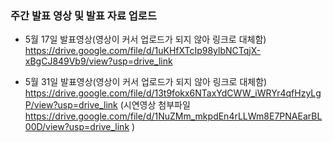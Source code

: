 ### 주간 발표 영상 및 발표 자료 업로드

 - 5월 17일 발표영상(영상이 커서 업로드가 되지 않아 링크로 대체함)   
   https://drive.google.com/file/d/1uKHfXTcIp98ylbNCTqjX-xBgCJ849Vb9/view?usp=drive_link

 - 5월 31일 발표영상(영상이 커서 업로드가 되지 않아 링크로 대체함)
   https://drive.google.com/file/d/13t9fokx6NTaxYdCWW_iWRYr4qfHzyLgP/view?usp=drive_link
   (시연영상 첨부파일 https://drive.google.com/file/d/1NuZMm_mkpdEn4rLLWm8E7PNAEarBL00D/view?usp=drive_link )
